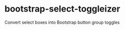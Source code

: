 bootstrap-select-toggleizer
===========================

Convert select boxes into Bootstrap button group toggles
